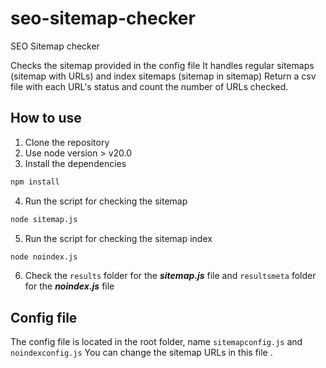 # seo-sitemap-checker
SEO Sitemap checker 

Checks the sitemap provided in the config file
It handles regular sitemaps (sitemap with URLs) and index sitemaps (sitemap in sitemap)
Return a csv file with each URL's status and count the number of URLs checked.

## How to use
1. Clone the repository
2. Use node version > v20.0
3. Install the dependencies
```bash
npm install
```
4. Run the script for checking the sitemap
```bash
node sitemap.js
```
5. Run the script for checking the sitemap index
```bash
node noindex.js
```
6. Check the `results` folder for the _**sitemap.js**_ file and `resultsmeta` folder for the _**noindex.js**_ file

## Config file
The config file is located in the root folder, name `sitemapconfig.js` and `noindexconfig.js`
You can change the sitemap URLs in this file .
